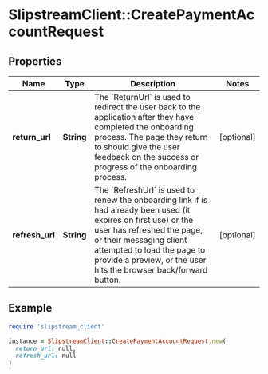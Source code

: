 # SlipstreamClient::CreatePaymentAccountRequest

## Properties

| Name | Type | Description | Notes |
| ---- | ---- | ----------- | ----- |
| **return_url** | **String** | The &#x60;ReturnUrl&#x60; is used to redirect the user back to the application after they have completed the onboarding process. The page they return to should give the user feedback on the success or progress of the onboarding process.  | [optional] |
| **refresh_url** | **String** | The &#x60;RefreshUrl&#x60; is used to renew the onboarding link if is had already been used (it expires on first use) or the user has refreshed the page,  or their messaging client attempted to load the page to provide a preview, or the user hits the browser back/forward button.  | [optional] |

## Example

```ruby
require 'slipstream_client'

instance = SlipstreamClient::CreatePaymentAccountRequest.new(
  return_url: null,
  refresh_url: null
)
```

